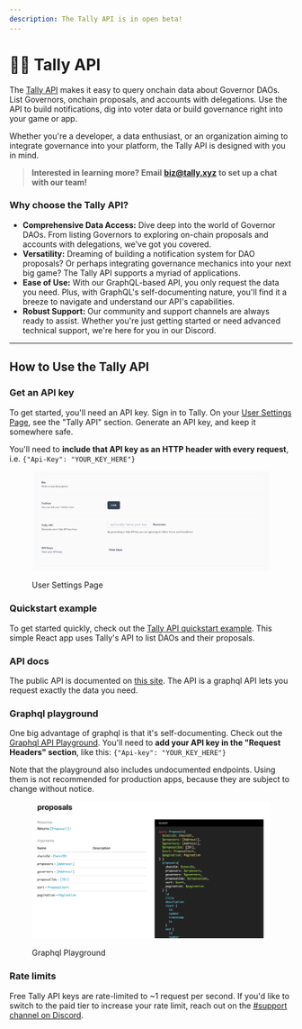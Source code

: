 ```yaml
---
description: The Tally API is in open beta!
---
```


# 👩‍💻 Tally API

The [Tally API](https://apidocs.tally.xyz/) makes it easy to query onchain data about Governor DAOs. List Governors, onchain proposals, and accounts with delegations. Use the API to build notifications, dig into voter data or build governance right into your game or app.

Whether you're a developer, a data enthusiast, or an organization aiming to integrate governance into your platform, the Tally API is designed with you in mind.

> **Interested in learning more? Email** [**biz@tally.xyz**](mailto:biz@tally.xyz) **to set up a chat with our team!**

### Why choose the Tally API?

* **Comprehensive Data Access:** Dive deep into the world of Governor DAOs. From listing Governors to exploring on-chain proposals and accounts with delegations, we've got you covered.&#x20;
* **Versatility:** Dreaming of building a notification system for DAO proposals? Or perhaps integrating governance mechanics into your next big game? The Tally API supports a myriad of applications.&#x20;
* **Ease of Use:** With our GraphQL-based API, you only request the data you need. Plus, with GraphQL's self-documenting nature, you'll find it a breeze to navigate and understand our API's capabilities.&#x20;
* **Robust Support:** Our community and support channels are always ready to assist. Whether you're just getting started or need advanced technical support, we're here for you in our Discord.

***

## How to Use the Tally API

### Get an API key

To get started, you'll need an API key. Sign in to Tally. On your [User Settings Page](https://www.tally.xyz/user/settings), see the "Tally API" section. Generate an API key, and keep it somewhere safe.

You'll need to **include that API key as an HTTP header with every request**, i.e. `{"Api-Key": "YOUR_KEY_HERE"}`&#x20;

<figure><img src="../.gitbook/assets/image (1) (1) (1) (1).png" alt=""><figcaption><p>User Settings Page</p></figcaption></figure>

### Quickstart example

To get started quickly, check out the [Tally API quickstart example](https://github.com/withtally/tally-api-quickstart). This simple React app uses Tally's API to list DAOs and their proposals.

### API docs

The public API is documented on [this site](https://apidocs.tally.xyz/). The API is a graphql API lets you request exactly the data you need.

### Graphql playground

One big advantage of graphql is that it's self-documenting. Check out the [Graphql API Playground](https://api.tally.xyz/playground). You'll need to **add your API key in the "Request Headers" section**, like this: `{"Api-key": "YOUR_KEY_HERE"}`&#x20;

Note that the playground also includes undocumented endpoints. Using them is not recommended for production apps, because they are subject to change without notice.

<figure><img src="../.gitbook/assets/image (1) (1) (1) (1) (1).png" alt=""><figcaption><p>Graphql Playground</p></figcaption></figure>

### Rate limits

Free Tally API keys are rate-limited to \~1 request per second. If you'd like to switch to the paid tier to increase your rate limit, reach out on the [#support channel on Discord](https://discord.com/invite/sCGnpWH3m4).

